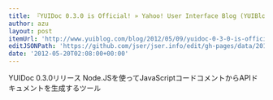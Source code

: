 ```yaml
---
title: 『YUIDoc 0.3.0 is Official! » Yahoo! User Interface Blog (YUIBlog)』
author: azu
layout: post
itemUrl: 'http://www.yuiblog.com/blog/2012/05/09/yuidoc-0-3-0-is-official/'
editJSONPath: 'https://github.com/jser/jser.info/edit/gh-pages/data/2012/05/index.json'
date: '2012-05-20T02:08:00+00:00'
---
```

YUIDoc 0.3.0リリース
Node.JSを使ってJavaScriptコードコメントからAPIドキュメントを生成するツール
